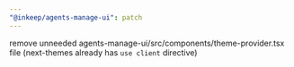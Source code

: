 ```yaml
---
"@inkeep/agents-manage-ui": patch
---
```


remove unneeded agents-manage-ui/src/components/theme-provider.tsx file (next-themes already has `use client` directive)
